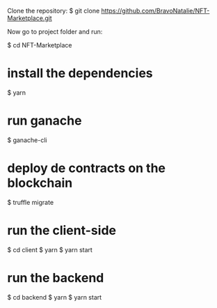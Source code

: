 
Clone the repository:
$ git clone https://github.com/BravoNatalie/NFT-Marketplace.git 

Now go to project folder and run:

$ cd NFT-Marketplace

# install the dependencies
$ yarn

# run ganache
$ ganache-cli 

# deploy de contracts on the blockchain
$ truffle migrate

# run the client-side
$ cd client
$ yarn
$ yarn start

# run the backend
$ cd backend
$ yarn
$ yarn start
